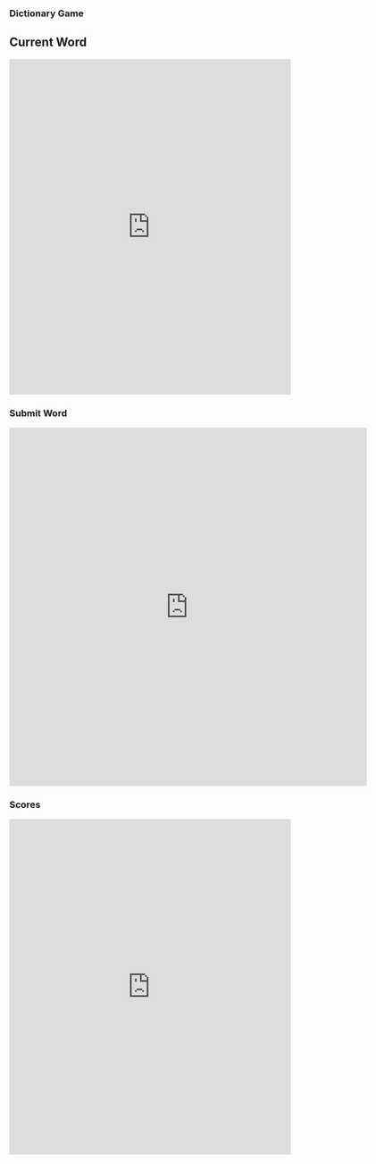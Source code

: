 ### Dictionary Game

## Current Word
<iframe referrerpolicy="no-referrer-when-downgrade" height="600px" width="100%" style="border:none;" src="https://view-awesome-table.com/-MPyjnWKdEUuwAMOR0lu/view"></iframe>

### Submit Word

<iframe src="https://docs.google.com/forms/d/e/1FAIpQLSfX9sNLLSNSq6MPj8pq_vuD-_qwMNIZFb8LuT3OOcigOMTheg/viewform?embedded=true" width="640" height="641" frameborder="0" marginheight="0" marginwidth="0">Loading…</iframe>


### Scores
<iframe referrerpolicy="no-referrer-when-downgrade" height="600px" width="100%" style="border:none;" src="https://view-awesome-table.com/-MPym2aOOa0WbdeE3uM_/view"></iframe>
